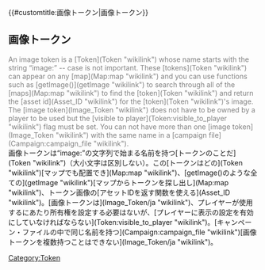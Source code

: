 {{\#customtitle:画像トークン|画像トークン}}

画像トークン
------------

<div style="color:gray">
An image token is a [Token](Token "wikilink") whose name starts with the string “image:” -- case is not important. These [tokens](Token "wikilink") can appear on any [map](Map:map "wikilink") and you can use functions such as [getImage()](getImage "wikilink") to search through all of the [maps](Map:map "wikilink") to find the [token](Token "wikilink") and return the [asset id](Asset_ID "wikilink") for the [token](Token "wikilink")'s image. The [image token](Image_Token "wikilink") does not have to be owned by a player to be used but the [visible to player](Token:visible_to_player "wikilink") flag must be set. You can not have more than one [image token](Image_Token "wikilink") with the same name in a [campaign file](Campaign:campaign_file "wikilink").

</div>
画像トークンは“image:”の文字列で始まる名前を持つ[トークンのことだ](Token "wikilink")（大小文字は区別しない）。この[トークンはどの](Token "wikilink")[マップでも配置でき](Map:map "wikilink")、[getImage()のような全ての](getImage "wikilink")[マップからトークンを探し出し](Map:map "wikilink")、トークン画像の[アセットIDを返す関数を使える](Asset_ID "wikilink")。[画像トークンは](Image_Token/ja "wikilink")、プレイヤーが使用するにあたり所有権を設定する必要はないが、[プレイヤーに表示の設定を有効にしていなければならない](Token:visible_to_player "wikilink")。[キャンペーン・ファイルの中で同じ名前を持つ](Campaign:campaign_file "wikilink")[画像トークンを複数持つことはできない](Image_Token/ja "wikilink")。

<Category:Token>